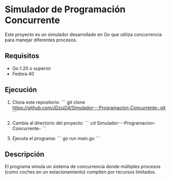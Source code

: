# Simulador de Programación Concurrente

Este proyecto es un simulador desarrollado en Go que utiliza concurrencia para manejar diferentes procesos.

## Requisitos

- Go 1.20 o superior
- Fedora 40

## Ejecución

1. Clona este repositorio:
   \`\`\`
   git clone https://github.com/JDzul24/Simulador---Programacion-Concurrente-.git
   \`\`\`

2. Cambia al directorio del proyecto:
   \`\`\`
   cd Simulador---Programacion-Concurrente-
   \`\`\`

3. Ejecuta el programa:
   \`\`\`
   go run main.go
   \`\`\`

## Descripción

El programa simula un sistema de concurrencia donde múltiples procesos (como coches en un estacionamiento) compiten por recursos limitados.
